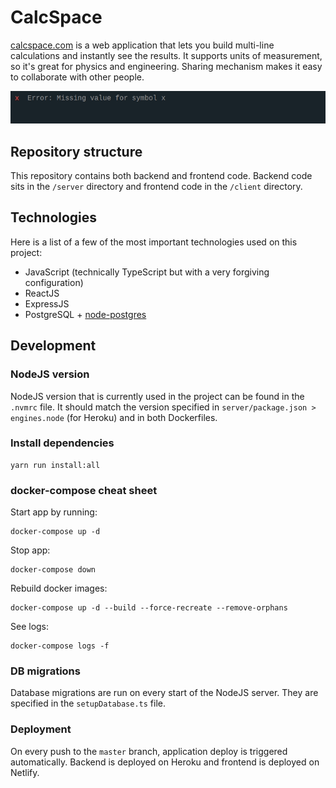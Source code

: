 # CalcSpace
[calcspace.com](https://calcspace.com) is a web application that lets you build multi-line calculations and instantly see the results. It supports units of measurement, so it's great for physics and engineering. Sharing mechanism makes it easy to collaborate with other people.

![CalcSpace usage demo](feature-preview.gif)

## Repository structure
This repository contains both backend and frontend code.
Backend code sits in the `/server` directory and frontend code in the `/client` directory.

## Technologies
Here is a list of a few of the most important technologies used on this project:
- JavaScript (technically TypeScript but with a very forgiving configuration)
- ReactJS
- ExpressJS
- PostgreSQL + [node-postgres](https://www.npmjs.com/package/pg)

## Development

### NodeJS version
NodeJS version that is currently used in the project can be found in the `.nvmrc` file. It should match the version specified in `server/package.json > engines.node` (for Heroku) and in both Dockerfiles.

### Install dependencies
```
yarn run install:all
```

### docker-compose cheat sheet

Start app by running:
```
docker-compose up -d
```

Stop app:
```
docker-compose down
```

Rebuild docker images:
```
docker-compose up -d --build --force-recreate --remove-orphans
```

See logs:
```
docker-compose logs -f
```

### DB migrations
Database migrations are run on every start of the NodeJS server. They are specified in the `setupDatabase.ts` file.

### Deployment
On every push to the `master` branch, application deploy is triggered automatically.
Backend is deployed on Heroku and frontend is deployed on Netlify.
